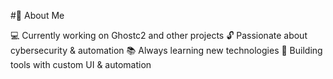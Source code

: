 #🚀 About Me

💻 Currently working on Ghostc2 and other projects
🔓 Passionate about cybersecurity & automation
📚 Always learning new technologies
🎨 Building tools with custom UI & automation
